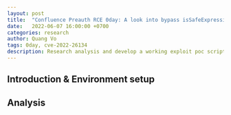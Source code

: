 ```yaml
---
layout: post
title:  "Confluence Preauth RCE 0day: A look into bypass isSafeExpression check ( CVE-2022-26134 ) "
date:   2022-06-07 16:00:00 +0700
categories: research
author: Quang Vo
tags: 0day, cve-2022-26134
description: Research analysis and develop a working exploit poc script 
---
```


## Introduction & Environment setup

## Analysis
